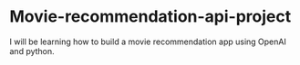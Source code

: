 # Movie-recommendation-api-project
I will be learning how to build a movie recommendation app using OpenAI and python.
